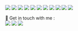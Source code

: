<p>
  <p>
    <img src="https://img.shields.io/badge/-JavaScript-F0DB4F?style=flat-square&logo=Javascript&logoColor=323330"/>
    <img src="https://img.shields.io/badge/-HTML5-E34F26?style=flat-square&logo=HTML5&logoColor=white"/>
    <img src="https://img.shields.io/badge/-CSS3-1572B6?style=flat-square&logo=CSS3&logoColor=white"/>
    <img src="https://img.shields.io/badge/-TypeScript-0079BF?style=flat-square&logo=Typescript&logoColor=white"/>
    <img src="https://img.shields.io/badge/-React-323330?style=flat-square&logo=React&logoColor=white"/>
    <img src="https://img.shields.io/badge/-NextJs-323330?style=flat-square&logo=Next.js&logoColor=white"/>
    <img src="https://img.shields.io/badge/-MySQL-F29111?style=flat-square&logo=MySQL&logoColor=white"/>
    <img src="https://img.shields.io/badge/-MongoDB-4DB33D?style=flat-square&logo=MongoDB&logoColor=white"/>
    <img src="https://img.shields.io/badge/-Tailwind-6d28d9?style=flat-square&logo=Tailwind&logoColor=white"/>
    <img src="https://img.shields.io/badge/-WebPack-1C78C0?style=flat-square&logo=WebPack&logoColor=white"/>
    <img src="https://img.shields.io/badge/-ESLint-4B32C3?style=flat-square&logo=ESLint&logoColor=white"/>
  </p>
</p>
<p>
  📣 Get in touch with me :<br/>
  <a href="mailto:vardan.galstjan@gmail.com?subject=[GitHub]%20🔥%20Prise%20de%20contact&body=Bonjour%20Stan%2C%0A%0AJe%20viens%20vers%20toi%20aujourd%27hui%20apr%C3%A8s%20avoir%20vu%20ton%20profil%20GitHub%20pour%20..."><img src="https://img.shields.io/badge/e‑mail-D14836.svg?style=for-the-badge&logo=GMail&logoColor=white"/></a>
  <a href="https://www.instagram.com/vardan.galstyan/"><img src="https://img.shields.io/badge/instagram-E4405F.svg?style=for-the-badge&logo=instagram&logoColor=white"/></a>
  <a href="https://www.linkedin.com/in/vardangalstian/"><img src="https://img.shields.io/badge/linkedin-0077B5.svg?style=for-the-badge&logo=linkedin&logoColor=white"/></a>
</p>
